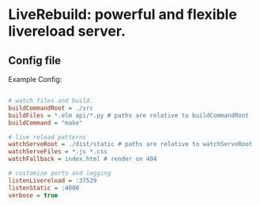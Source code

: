 # LiveRebuild: powerful and flexible livereload server.

## Config file

Example Config:

```ini

# watch files and build.
buildCommandRoot = ./src
buildFiles = *.elm api/*.py # paths are relative to buildCommandRoot
buildCommand = "make"

# live reload patterns
watchServeRoot = ./dist/static # paths are relative to watchServeRoot
watchServeFiles = *.js *.css
watchFallback = index.html # render on 404

# customize ports and logging
listenLivereload = :37529
listenStatic = :4000
verbose = true

```
